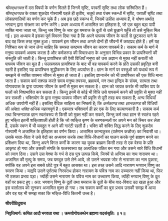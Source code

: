 *श्रीमद्भागवत* में दस विषयों के वर्णन मिलते हैं जिनमें सृष्टि, परवर्ती सृष्टि तथा लोक सश्मिलित हैं। *श्रीमद्भागवत* के वक्ता शुकदेव गोस्वामी पहले ही तृतीय, चतुर्थ तथा पंचम स्कन्धों में सृष्टि, परवर्ती सृष्टि तथा लोकप्रणालियों का वर्णन कर चुके हैं। अब इस छठे स्कन्ध में, जिसमें उन्नीस अध्याय हैं, वे *पोषण* अर्थात् भगवान् द्वारा संरक्षण का वर्णन करेंगे। प्रथम अध्याय में अजामिल का इतिहास है, जो एक बहुत बड़ा पापी व्यक्ति माना जाता था, किन्तु जब विष्णु के चार दूत यमराज के दूतों से उसे छुड़ाने पहुँचे तो उसे मुकि्त मिल गई। इस अध्याय में इसका पूर्ण विवरण दिया गया है कि अपने पापमय जीवन के फलों से छुटकारा पाने के बाद वह किस तरह मुक्त हुआ। पापकर्म इस जीवन तथा अगले दोनों ही जीवनों में कष्टप्रद होते हैं। हमें यह निश्चित रूप से जान लेना चाहिए कि समस्त कष्टमय जीवन का कारण पापकर्म है। सकाम कर्म के मार्ग में मनुष्य पापकर्म अवश्य करता है और कर्मकाण्ड की विचारधारा के अनुसार विभिन्न प्रकार के प्रायश्चित्तों की संस्तुति की जाती है। किन्तु प्रायश्चित्त की ऐसी विधियाँ मनुष्य को उस अज्ञान से मुक्त नहीं करातीं जो पापमय जीवन का मूल है। फलस्वरूप प्रायश्चित्त के बाद भी वह पापकर्म करने के प्रति उसकी प्रवृति्त बनी रहती है इसलिए यह प्रायश्चित्त शुद्धीकरण के लिए अपर्याप्त है। ज्ञान के मार्ग पर वस्तुओं को यथार्थ रूप में समझने से व्यक्ति पापमय जीवन से मुक्त हो जाता है। इसलिए ज्ञानार्जन को भी प्रायश्चित्त की एक विधि माना जाता है। सकाम कर्म सश्पन्न करते समय मनुष्य तपस्या, ब्रह्मचर्य, मन तथा इन्द्रिय के संयम, सत्यता तथा योगावयास के द्वारा पापमय जीवन के कर्मों से मुक्त बन सकता है। ज्ञान को जाग्रत करके भी व्यक्ति पाप के फलों को निष्प्रभावित कर सकता है। किन्तु इनमें से कोई भी विधि उसे पापकर्म करने की प्रवृत्ति से मुक्त नहीं कर सकती। भक्तियोग के द्वारा मनुष्य पापमय जीवन की प्रवृत्ति से पूरी तरह बच सकता हैैं; अन्य विधियाँ अधिक उपयोगी नहीं हैं। इसलिए वैदिक साहित्य का निष्कर्ष है; कि *कर्मकाण्ड* तथा *ज्ञानकाण्ड* की विधियों की अपेक्षा *भक्ति* अधिक महत्त्वपूर्ण है। एकमात्र भक्तिमार्ग ही हर एक के लिए कल्याणकारी है। सकाम कर्म तथा चिन्तनपरक ज्ञान स्वतंत्ररूप से किसी को मुक्त नहीं कर सकते, किन्तु कर्म तथा ज्ञान से स्वतंत्र रहते हुए भकि्त इतनी शकि्तशाली होती है कि जो व्यकि्त कृष्ण के चरणकमलों पर अपने मन को स्थिर कर लेता है, उसके स्वप्न में भी यमदूत न आने की गारंटी रहती हैं। भक्ति की शक्ति सिद्ध करने के लिए शुकदेव गोस्वामी ने अजामिल के इतिहास का वर्णन किया। अजामिल कान्यकुब्ज (वर्तमान कन्नौज) का निवासी था। उसके माता-पिता ने उसे वेदों का अध्ययन करके तथा विधि-विधानों का पालन करके पूर्ण ब्राह्मण बनने का प्रशिक्षण दिया था, किन्तु अपने विगत कर्मों के कारण यह युवक ब्राह्मण किसी तरह से एक वेश्या के प्रति आकृष्ट हो गया और उसकी संगति के फलस्वरूप वह अत्यधिक पतित बन गया और उसने सारे विधि विधानों को त्याग दिया। उसने उस वेश्या के गर्भ से दस पुत्र उत्पन्न किये, जिनमें से अन्तिम का नाम नारायण था। अजामिल की मृत्यु के समय, जब यमदूत उसे लेने आये, तो उसने भयवश जोर से नारायण का नाम पुकारा, क्योंकि वह अपने इस सबसे छोटे पुत्र में बहुत आसक्त था। इस तरह उसने आदि नारायण भगवान् विष्णु का स्मरण किया। यद्यपि उसने पूर्णतया निरपराध होकर नारायण के पवित्र नाम का उच्चारण नहीं किया था, फिर भी उसका प्रभाव पड़ा। ज्योंही उसने नारायण के पवित्र नाम का उच्चारण किया, त्योंही भगवान् विष्णु के दूत वहाँ पर प्रकट हुए। अत: भगवान् विष्णु के दूतों तथा यमराज के दूतों के बीच वाद-विवाद उठ खड़ा हुआ और इस वार्तालाप को सुनकर अजामिल मुक्त हो गया। तब सकाम कर्मों का बुरा प्रभाव उसकी समझ में आया और वह यह भी समझ सका कि भकि्त-विधि कितनी उच्च है।  

**श्रीपरीक्षिदुवाच** 

**निवृत्तिमार्ग: कथित आदौ भगवता यथा ।** **क्रमयोगोपलब्धेन ब्रह्मणा यदसंसृति: ॥ १॥** 